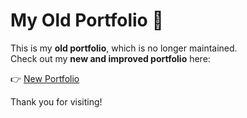 # My Old Portfolio 🚀

This is my **old portfolio**, which is no longer maintained.  
Check out my **new and improved portfolio** here:  

👉 [New Portfolio](https://adnen.vercel.app/)  

Thank you for visiting! 

